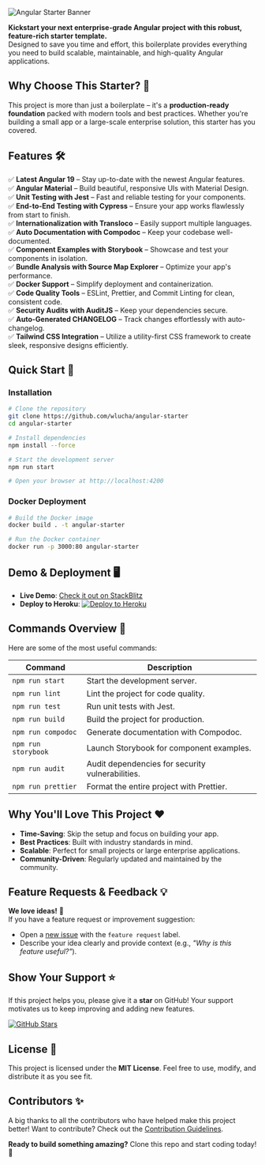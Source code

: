 ![Angular Starter Banner](https://user-images.githubusercontent.com/7531596/128626297-df86020b-1cdc-43b5-a692-6c4c45534ec1.png)

**Kickstart your next enterprise-grade Angular project with this robust, feature-rich starter template.**  
Designed to save you time and effort, this boilerplate provides everything you need to build scalable, maintainable, and high-quality Angular applications.

## Why Choose This Starter? 🌟

This project is more than just a boilerplate – it's a **production-ready foundation** packed with modern tools and best practices. Whether you're building a small app or a large-scale enterprise solution, this starter has you covered.

## Features 🛠️

✅ **Latest Angular 19** – Stay up-to-date with the newest Angular features.  
✅ **Angular Material** – Build beautiful, responsive UIs with Material Design.  
✅ **Unit Testing with Jest** – Fast and reliable testing for your components.  
✅ **End-to-End Testing with Cypress** – Ensure your app works flawlessly from start to finish.  
✅ **Internationalization with Transloco** – Easily support multiple languages.  
✅ **Auto Documentation with Compodoc** – Keep your codebase well-documented.  
✅ **Component Examples with Storybook** – Showcase and test your components in isolation.  
✅ **Bundle Analysis with Source Map Explorer** – Optimize your app's performance.  
✅ **Docker Support** – Simplify deployment and containerization.  
✅ **Code Quality Tools** – ESLint, Prettier, and Commit Linting for clean, consistent code.  
✅ **Security Audits with AuditJS** – Keep your dependencies secure.  
✅ **Auto-Generated CHANGELOG** – Track changes effortlessly with auto-changelog.  
✅ **Tailwind CSS Integration** – Utilize a utility-first CSS framework to create sleek, responsive designs efficiently.


## Quick Start 🚀

### Installation

```bash
# Clone the repository
git clone https://github.com/wlucha/angular-starter
cd angular-starter

# Install dependencies
npm install --force

# Start the development server
npm run start

# Open your browser at http://localhost:4200
```

### Docker Deployment
```bash
# Build the Docker image
docker build . -t angular-starter

# Run the Docker container
docker run -p 3000:80 angular-starter
```

## Demo & Deployment 🖥️

- **Live Demo**: [Check it out on StackBlitz](https://stackblitz.com/github/wlucha/angular-starter)  
- **Deploy to Heroku**: [![Deploy to Heroku](https://www.herokucdn.com/deploy/button.png)](https://heroku.com/deploy)


## Commands Overview 📜

Here are some of the most useful commands:

| Command                  | Description                                      |
|--------------------------|--------------------------------------------------|
| `npm run start`          | Start the development server.                   |
| `npm run lint`           | Lint the project for code quality.              |
| `npm run test`           | Run unit tests with Jest.                       |
| `npm run build`          | Build the project for production.               |
| `npm run compodoc`       | Generate documentation with Compodoc.           |
| `npm run storybook`      | Launch Storybook for component examples.        |
| `npm run audit`          | Audit dependencies for security vulnerabilities.|
| `npm run prettier`       | Format the entire project with Prettier.        |


## Why You'll Love This Project ❤️

- **Time-Saving**: Skip the setup and focus on building your app.  
- **Best Practices**: Built with industry standards in mind.  
- **Scalable**: Perfect for small projects or large enterprise applications.  
- **Community-Driven**: Regularly updated and maintained by the community.

## Feature Requests & Feedback 💡

**We love ideas!** 🚀  
If you have a feature request or improvement suggestion:  
- Open a [new issue](https://github.com/wlucha/angular-starter/issues) with the `feature request` label.  
- Describe your idea clearly and provide context (e.g., _"Why is this feature useful?"_).  

## Show Your Support ⭐

If this project helps you, please give it a **star** on GitHub! Your support motivates us to keep improving and adding new features.

[![GitHub Stars](https://img.shields.io/github/stars/wlucha/angular-starter?style=social)](https://github.com/wlucha/angular-starter)


## License 📄

This project is licensed under the **MIT License**. Feel free to use, modify, and distribute it as you see fit.


## Contributors ✨

A big thanks to all the contributors who have helped make this project better! Want to contribute? Check out the [Contribution Guidelines](CONTRIBUTING.md).


**Ready to build something amazing?** Clone this repo and start coding today! 🚀
